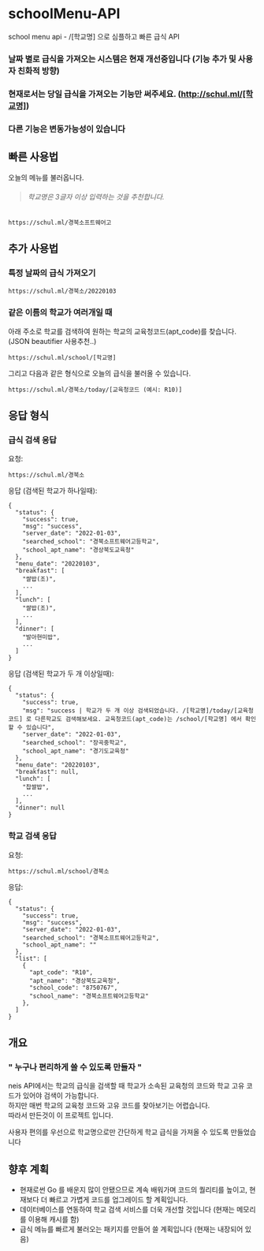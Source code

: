 # schoolMenu-API
school menu api - /[학교명] 으로 심플하고 빠른 급식 API  
### 날짜 별로 급식을 가져오는 시스템은 현재 개선중입니다 (기능 추가 및 사용자 친화적 방향)
### 현재로서는 당일 급식을 가져오는 기능만 써주세요. (http://schul.ml/[학교명])
### 다른 기능은 변동가능성이 있습니다

## 빠른 사용법
오늘의 메뉴를 불러옵니다.
> ###### 학교명은 3글자 이상 입력하는 것을 추천합니다. 
```
https://schul.ml/경북소프트웨어고
```

## 추가 사용법

### 특정 날짜의 급식 가져오기
```
https://schul.ml/경북소/20220103
```
### 같은 이름의 학교가 여러개일 때
아래 주소로 학교를 검색하여 원하는 학교의 교육청코드(apt_code)를 찾습니다. (JSON beautifier 사용추천..)
```
https://schul.ml/school/[학교명]
```
그리고 다음과 같은 형식으로 오늘의 급식을 불러올 수 있습니다.
```
https://schul.ml/경북소/today/[교육청코드 (예시: R10)]
```
응답 형식
---

### 급식 검색 응답
요청:
```
https://schul.ml/경북소
```
응답 (검색된 학교가 하나일때):
```
{
  "status": {
    "success": true,
    "msg": "success",
    "server_date": "2022-01-03",
    "searched_school": "경북소프트웨어고등학교",
    "school_apt_name": "경상북도교육청"
  },
  "menu_date": "20220103",
  "breakfast": [
    "쌀밥(조)",
    ...
  ],
  "lunch": [
    "쌀밥(조)",
    ...
  ],
  "dinner": [
    "발아현미밥",
    ...
  ]
}
```
응답 (검색된 학교가 두 개 이상일때):
```
{
  "status": {
    "success": true,
    "msg": "success | 학교가 두 개 이상 검색되었습니다. /[학교명]/today/[교육청코드] 로 다른학교도 검색해보세요. 교육청코드(apt_code)는 /school/[학교명] 에서 확인할 수 있습니다",
    "server_date": "2022-01-03",
    "searched_school": "장곡중학교",
    "school_apt_name": "경기도교육청"
  },
  "menu_date": "20220103",
  "breakfast": null,
  "lunch": [
    "찹쌀밥",
    ...
  ],
  "dinner": null
}
```
### 학교 검색 응답
요청:
```
https://schul.ml/school/경북소
```
응답:
```
{
  "status": {
    "success": true,
    "msg": "success",
    "server_date": "2022-01-03",
    "searched_school": "경북소프트웨어고등학교",
    "school_apt_name": ""
  },
  "list": [
    {
      "apt_code": "R10",
      "apt_name": "경상북도교육청",
      "school_code": "8750767",
      "school_name": "경북소프트웨어고등학교"
    },
  ]
}
```

## 개요
### " 누구나 편리하게 쓸 수 있도록 만들자 "
neis API에서는 학교의 급식을 검색할 때 학교가 소속된 교육청의 코드와 학교 고유 코드가 있어야 검색이 가능합니다.  
하지만 매번 학교의 교육청 코드와 고유 코드를 찾아보기는 어렵습니다.  
따라서 만든것이 이 프로젝트 입니다.  
  
사용자 편의를 우선으로 학교명으로만 간단하게 학교 급식을 가져올 수 있도록 만들었습니다

## 향후 계획
- 현재로썬 Go 를 배운지 많이 안됐으므로 계속 배워가며 코드의 퀄리티를 높이고, 현재보다 더 빠르고 가볍게 코드를 업그레이드 할 계획입니다.  
- 데이터베이스를 연동하여 학교 검색 서비스를 더욱 개선할 것입니다 (현재는 메모리를 이용해 캐시를 함)
- 급식 메뉴를 빠르게 불러오는 패키지를 만들어 쓸 계획입니다 (현재는 내장되어 있음)

